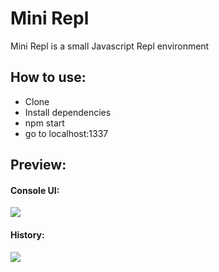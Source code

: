 # Mini Repl
Mini Repl is a small Javascript Repl environment

## How to use:
- Clone
- Install dependencies 
- npm start
- go to localhost:1337

## Preview: 
#### Console UI:
![](https://i.gyazo.com/a344bf8742f036451c9de653dd0bfee4.png)
#### History: 
![](https://im2.ezgif.com/tmp/ezgif-2-1c22575293.gif)

